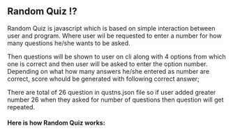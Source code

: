 ## Random Quiz ⁉️
Random Quiz is javascript which is based on simple interaction between user and program. 
Where user wil be requested to enter a number for how many questions he/she wants to be asked.

Then questions will be shown to user on cli along with 4 options from which one is correct and then user will be asked to enter the option number.
Depending on what how many answers he/she entered as number are correct, score whould be generated with following correct answer;

There are total of 26 question in qustns.json file so if user added greater number 26 when they asked for number of questions then question will get repeated.

#### Here is how Random Quiz works: